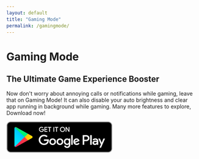 ```yaml
---
layout: default
title: "Gaming Mode"
permalink: /gamingmode/
---
```


# Gaming Mode
## The Ultimate Game Experience Booster

Now don't worry about annoying calls or notifications while gaming, leave that on Gaming Mode! It can also disable your auto brightness and clear app running in background while gaming. Many more features to explore, Download now!

<div><a class="app-link" id="googleLink" href="https://play.google.com/store/apps/details?id=com.zappcues.gamingmode"><img class="app-icon" src="/images/badgegoogleplay.png"/></a></div>
